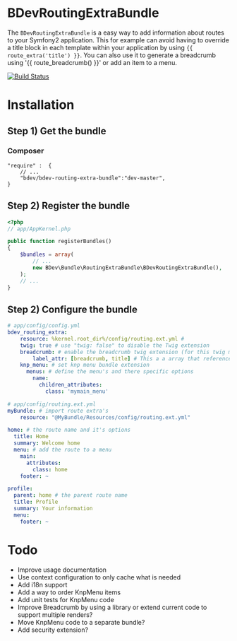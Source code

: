 BDevRoutingExtraBundle
=============

The `BDevRoutingExtraBundle` is a easy way to add information about routes to your Symfony2 application.
This for example can avoid having to override a title block in each template within your application by using `{{ route_extra('title') }}`.
You can also use it to generate a breadcrumb using '{{ route_breadcrumb() }}' or add an item to a menu.

[![Build Status](https://secure.travis-ci.org/Boltconcepts/BDevRoutingExtraBundle.png)](http://travis-ci.org/Boltconcepts/BDevRoutingExtraBundle)

Installation
=============

Step 1) Get the bundle
-------------

### Composer
```
"require" :  {
    // ...
    "bdev/bdev-routing-extra-bundle":"dev-master",
}
```

Step 2) Register the bundle
-------------
```php
<?php
// app/AppKernel.php

public function registerBundles()
{
    $bundles = array(
        // ...
        new BDev\Bundle\RoutingExtraBundle\BDevRoutingExtraBundle(),
    );
    // ...
}
```

Step 2) Configure the bundle
-------------
```yaml
# app/config/config.yml
bdev_routing_extra:
    resource: %kernel.root_dir%/config/routing.ext.yml #
    twig: true # use "twig: false" to disable the Twig extension
    breadcrumb: # enable the breadcrumb twig extension (for this twig must be enabled)
        label_attr: [breadcrumb, title] # This a a array that references to the options set per route
    knp_menu: # set knp menu bundle extension
      menus: # define the menu's and there specific options
        name:
          children_attributes:
            class: 'mymain_menu'
```

```yaml
# app/config/routing.ext.yml
myBundle: # import route extra's
    resource: "@MyBundle/Resources/config/routing.ext.yml"

home: # the route name and it's options
  title: Home
  summary: Welcome home
  menu: # add the route to a menu
    main:
      attributes:
        class: home
    footer: ~

profile:
  parent: home # the parent route name
  title: Profile
  summary: Your information
  menu:
    footer: ~
```


Todo
=============

- Improve usage documentation
- Use context configuration to only cache what is needed
- Add i18n support
- Add a way to order KnpMenu items
- Add unit tests for KnpMenu code
- Improve Breadcrumb by using a library or extend current code to support multiple renders?
- Move KnpMenu code to a separate bundle?
- Add security extension?